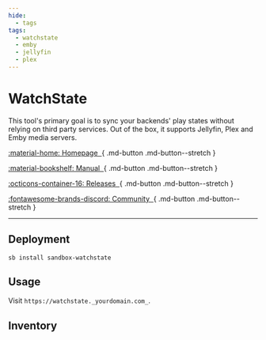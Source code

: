 ```yaml
---
hide:
  - tags
tags:
  - watchstate
  - emby
  - jellyfin
  - plex
---
```


# WatchState

This tool's primary goal is to sync your backends' play states without relying on third party services. Out of the box, it supports Jellyfin, Plex and Emby media servers.

<div class="grid sb-buttons" markdown data-search-exclude>

[:material-home: Homepage&nbsp;&nbsp;](https://github.com/arabcoders/watchstate){ .md-button .md-button--stretch }

[:material-bookshelf: Manual&nbsp;&nbsp;](https://github.com/ArabCoders/watchstate/blob/master/FAQ.md){ .md-button .md-button--stretch }

[:octicons-container-16: Releases&nbsp;&nbsp;](https://github.com/arabcoders/watchstate/pkgs/container/watchstate){ .md-button .md-button--stretch }

[:fontawesome-brands-discord: Community&nbsp;&nbsp;](https://discord.gg/haUXHJyj6Y){ .md-button .md-button--stretch }

</div>

---

## Deployment

``` shell
sb install sandbox-watchstate
```

## Usage

Visit `https://watchstate._yourdomain.com_`.

## Inventory
<!-- BEGIN SALTBOX MANAGED VARIABLES SECTION -->
<!-- END SALTBOX MANAGED VARIABLES SECTION -->
